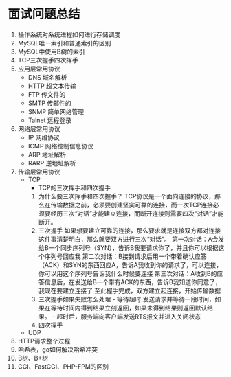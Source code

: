 # 面试问题总结

1. 操作系统对系统进程如何进行存储调度
2. MySQL唯一索引和普通索引的区别
3. MySQL中使用B树的索引
4. TCP三次握手四次挥手
5. 应用层常用协议
	- DNS 域名解析
	- HTTP 超文本传输
	- FTP 传文件的
	- SMTP 传邮件的
	- SNMP 简单网络管理
	- Talnet 远程登录
6. 网络层常用协议
	- IP 网络协议
	- ICMP 网络控制信息协议
	- ARP 地址解析
	- RARP 逆地址解析
7. 传输层常用协议
	- TCP
		- TCP的三次挥手和四次握手
		1. 为什么要三次挥手和四次握手？
		    TCP协议是一个面向连接的协议，那么在传输数据之前，必须要创建坚实可靠的连接，而一次TCP连接必须要经历三次“对话”才能建立连接，而断开连接则需要四次“对话”才能断开。
		2. 三次握手
		    如果想要建立可靠的连接，那么要求就是连接双方都对连接这件事清楚明白，那么就要双方进行三次“对话”。
		    第一次对话：A会发给B一个同步序列号（SYN），告诉B我要请求你了，并且你可以根据这个序列号回应我
		    第二次对话：B接到请求后用一个带着确认应答（ACK）和SYN的东西回应A，告诉A我收到你的请求了，可以连接，你可以用这个序列号告诉我什么时候要连接
		    第三次对话：A收到B的应答信息后，在发送给B一个带有ACK的东西，告诉B我知道你同意了，我现在要建立连接了
		    至此握手完成，双方建立起连接，开始传输数据
		3. 三次握手如果失败怎么处理
		  - 等待超时
		    发送请求并等待一段时间，如果在等待时间内得到结果立刻返回，如果未得到结果则返回默认结果。
		  - 超时后，服务端向客户端发送RTS报文并进入关闭状态
		4. 四次挥手
	- UDP
8. HTTP请求整个过程
9. 哈希表，go如何解决哈希冲突
10. B树、B+树
11. CGI、FastCGI、PHP-FPM的区别